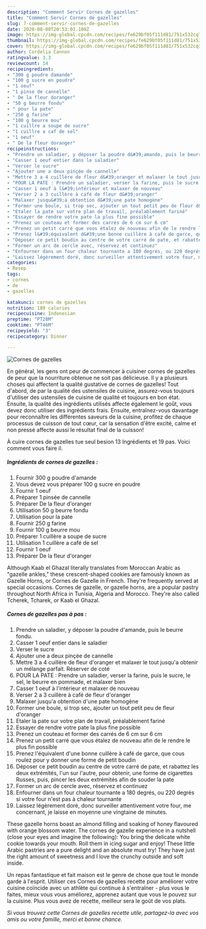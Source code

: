 ```yaml
---
description: "Comment Servir Cornes de gazelles"
title: "Comment Servir Cornes de gazelles"
slug: 7-comment-servir-cornes-de-gazelles
date: 2020-08-08T20:53:03.100Z
image: https://img-global.cpcdn.com/recipes/fe629bf05f111d81/751x532cq70/cornes-de-gazelles-photo-principale-de-la-recette.jpg
thumbnail: https://img-global.cpcdn.com/recipes/fe629bf05f111d81/751x532cq70/cornes-de-gazelles-photo-principale-de-la-recette.jpg
cover: https://img-global.cpcdn.com/recipes/fe629bf05f111d81/751x532cq70/cornes-de-gazelles-photo-principale-de-la-recette.jpg
author: Cordelia Cannon
ratingvalue: 3.3
reviewcount: 14
recipeingredient:
- "300 g poudre damande"
- "100 g sucre en poudre"
- "1 oeuf"
- "1 pinse de cannelle"
- " De la fleur doranger"
- "50 g beurre fondu"
- " pour la pate"
- "250 g farine"
- "100 g beurre mou"
- "1 cuillre a soupe de sucre"
- "1 cuillre a caf de sel"
- "1 oeuf"
- " De la fleur doranger"
recipeinstructions:
- "Prendre un saladier, y déposer la poudre d&#39;amande, puis le beurre fondu."
- "Casser 1 oeuf entier dans le saladier"
- "Verser le sucre"
- "Ajouter une a deux pinçée de cannelle"
- "Mettre 3 a 4 cuillère de fleur d&#39;oranger et malaxer le tout jusqu&#39;a obtenir un mélange parfait. Réserver de coté"
- "POUR LA PATE : Prendre un saladier, verser la farine, puis le sucre, le sel, le beurre en pommade, et malaxer bien"
- "Casser 1 oeuf à l&#39;intérieur et malaxer de nouveau"
- "Verser 2 a 3 cuillère à café de fleur d&#39;oranger"
- "Malaxer jusqu&#39;a obtention d&#39;une pate homogène"
- "Former une boule, si trop sec, ajouter un tout petit peu de fleur d&#39;oranger"
- "Etaler la pate sur votre plan de travail, préalablement fariné"
- "Essayer de rendre votre pate la plus fine possible"
- "Prenez un couteau et former des carrés de 6 cm sur 6 cm"
- "Prenez un petit carré que vous étalez de nouveau afin de le rendre le plus fin possible"
- "Prenez l&#39;équivalent d&#39;une bonne cuillère à café de garce, que cous roulez pour y donner une forme de petit boudin"
- "Déposer ce petit boudin au centre de votre carré de pate, et rabattez les deux extrémités, l&#39;un sur l&#39;autre, pour obtenir, une forme de cigarettes Russes, puis, pincer les deux extrémités afin de souder la pate"
- "Former un arc de cercle avec, réservez et continuez"
- "Enfourner dans un four chaleur tournante a 180 degrés, ou 220 degrés si votre four n&#39;est pas à chaleur tournante"
- "Laissez légèrement doré, donc surveiller attentivement votre four, me concernant, je laisse en moyenne une vingtaine de minutes."
categories:
- Resep
tags:
- cornes
- de
- gazelles

katakunci: cornes de gazelles 
nutrition: 189 calories
recipecuisine: Indonesian
preptime: "PT28M"
cooktime: "PT46M"
recipeyield: "3"
recipecategory: Dinner

---
```



![Cornes de gazelles](https://img-global.cpcdn.com/recipes/fe629bf05f111d81/751x532cq70/cornes-de-gazelles-photo-principale-de-la-recette.jpg)

En général, les gens ont peur de commencer à cuisiner cornes de gazelles de peur que la nourriture obtenue ne soit pas délicieuse. Il y a plusieurs choses qui affectent la qualité gustative de cornes de gazelles! Tout d'abord, de par la qualité des ustensiles de cuisine, assurez-vous toujours d'utiliser des ustensiles de cuisine de qualité et toujours en bon état. Ensuite, la qualité des ingrédients utilisés affecte également le goût, vous devez donc utiliser des ingrédients frais. Ensuite, entraînez-vous davantage pour reconnaître les différentes saveurs de la cuisine, profitez de chaque processus de cuisson de tout cœur, car la sensation d'être excité, calme et non pressé affecte aussi le résultat final de la cuisson!

<!--inarticleads1-->

À cuire cornes de gazelles tue seul besion 13 Ingrédients et 19 pas. Voici comment vous faire il.

##### Ingrédients de cornes de gazelles :

1. Fournir 300 g poudre d&#39;amande
1. Vous devez vous préparer 100 g sucre en poudre
1. Fournir 1 oeuf
1. Préparer 1 pinsée de cannelle
1. Préparer  De la fleur d&#39;oranger
1. Utilisation 50 g beurre fondu
1. Utilisation  pour la pate
1. Fournir 250 g farine
1. Fournir 100 g beurre mou
1. Préparer 1 cuillère a soupe de sucre
1. Utilisation 1 cuillère a café de sel
1. Fournir 1 oeuf
1. Préparer  De la fleur d&#39;oranger


Although Kaab el Ghazal literally translates from Moroccan Arabic as &#34;gazelle ankles,&#34; these crescent-shaped cookies are famously known as Gazelle Horns, or Cornes de Gazelle in French. They&#39;re frequently served at special occasions. Cornes de gazelle, or gazelle horns, are a popular pastry throughout North Africa in Tunisia, Algeria and Morocco. They&#39;re also called Tcherek, Tcharek, or Kaab el Ghazal. 

<!--inarticleads2-->

##### Cornes de gazelles pas à pas :

1. Prendre un saladier, y déposer la poudre d&#39;amande, puis le beurre fondu.
1. Casser 1 oeuf entier dans le saladier
1. Verser le sucre
1. Ajouter une a deux pinçée de cannelle
1. Mettre 3 a 4 cuillère de fleur d&#39;oranger et malaxer le tout jusqu&#39;a obtenir un mélange parfait. Réserver de coté
1. POUR LA PATE : Prendre un saladier, verser la farine, puis le sucre, le sel, le beurre en pommade, et malaxer bien
1. Casser 1 oeuf à l&#39;intérieur et malaxer de nouveau
1. Verser 2 a 3 cuillère à café de fleur d&#39;oranger
1. Malaxer jusqu&#39;a obtention d&#39;une pate homogène
1. Former une boule, si trop sec, ajouter un tout petit peu de fleur d&#39;oranger
1. Etaler la pate sur votre plan de travail, préalablement fariné
1. Essayer de rendre votre pate la plus fine possible
1. Prenez un couteau et former des carrés de 6 cm sur 6 cm
1. Prenez un petit carré que vous étalez de nouveau afin de le rendre le plus fin possible
1. Prenez l&#39;équivalent d&#39;une bonne cuillère à café de garce, que cous roulez pour y donner une forme de petit boudin
1. Déposer ce petit boudin au centre de votre carré de pate, et rabattez les deux extrémités, l&#39;un sur l&#39;autre, pour obtenir, une forme de cigarettes Russes, puis, pincer les deux extrémités afin de souder la pate
1. Former un arc de cercle avec, réservez et continuez
1. Enfourner dans un four chaleur tournante a 180 degrés, ou 220 degrés si votre four n&#39;est pas à chaleur tournante
1. Laissez légèrement doré, donc surveiller attentivement votre four, me concernant, je laisse en moyenne une vingtaine de minutes.


These gazelle horns boast an almond filling and soaking of honey flavoured with orange blossom water. The cornes de gazelle experience in a nutshell (close your eyes and imagine the following): You bring the delicate white cookie towards your mouth. Roll them in icing sugar and enjoy! These little Arabic pastries are a pure delight and an absolute must try! They have just the right amount of sweetness and I love the crunchy outside and soft inside. 

<!--inarticleads1-->

<p>
Un repas fantastique et fait maison est le genre de chose que tout le monde garde à l'esprit. Utiliser ces Cornes de gazelles recette pour améliorer votre cuisine coïncide avec un athlète qui continue à s'entraîner - plus vous le faites, mieux vous vous améliorez, apprenez autant que vous le pouvez sur la cuisine. Plus vous avez de recette, meilleur sera le goût de vos plats.
</p>

<p>
<i>Si vous trouvez cette Cornes de gazelles recette utile, partagez-la avec vos amis ou votre famille, merci et bonne chance.</i>
</p>
